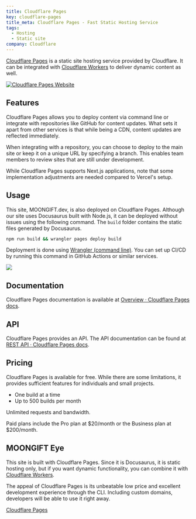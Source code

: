 ```yaml
---
title: Cloudflare Pages
key: cloudflare-pages
title_meta: Cloudflare Pages - Fast Static Hosting Service
tags:
  - Hosting
  - Static site
company: Cloudflare
---
```


[Cloudflare Pages](https://pages.cloudflare.com/) is a static site hosting service provided by Cloudflare. It can be integrated with [Cloudflare Workers](https://moongift.dev/services/cloudflare-workers/) to deliver dynamic content as well.

[![Cloudflare Pages Website](/img/services/cloudflare-pages.jpg)](https://pages.cloudflare.com/)

<!--more-->

## Features

Cloudflare Pages allows you to deploy content via command line or integrate with repositories like GitHub for content updates. What sets it apart from other services is that while being a CDN, content updates are reflected immediately.

When integrating with a repository, you can choose to deploy to the main site or keep it on a unique URL by specifying a branch. This enables team members to review sites that are still under development.

While Cloudflare Pages supports Next.js applications, note that some implementation adjustments are needed compared to Vercel's setup.

## Usage

This site, MOONGIFT.dev, is also deployed on Cloudflare Pages. Although our site uses Docusaurus built with Node.js, it can be deployed without issues using the following command. The `build` folder contains the static files generated by Docusaurus.

```bash
npm run build && wrangler pages deploy build
```

Deployment is done using [Wrangler (command line)](https://developers.cloudflare.com/workers/wrangler/). You can set up CI/CD by running this command in GitHub Actions or similar services.

![](/img/services/cloudflare-pages-2.jpg)

## Documentation

Cloudflare Pages documentation is available at [Overview · Cloudflare Pages docs](https://developers.cloudflare.com/pages/).

## API

Cloudflare Pages provides an API. The API documentation can be found at [REST API · Cloudflare Pages docs](https://developers.cloudflare.com/pages/configuration/api/).

## Pricing

Cloudflare Pages is available for free. While there are some limitations, it provides sufficient features for individuals and small projects.

- One build at a time
- Up to 500 builds per month

Unlimited requests and bandwidth.

Paid plans include the Pro plan at $20/month or the Business plan at $200/month.

## MOONGIFT Eye

This site is built with Cloudflare Pages. Since it is Docusaurus, it is static hosting only, but if you want dynamic functionality, you can combine it with [Cloudflare Workers](https://moongift.dev/services/cloudflare-workers/).

The appeal of Cloudflare Pages is its unbeatable low price and excellent development experience through the CLI. Including custom domains, developers will be able to use it right away.

[Cloudflare Pages](https://pages.cloudflare.com/)
